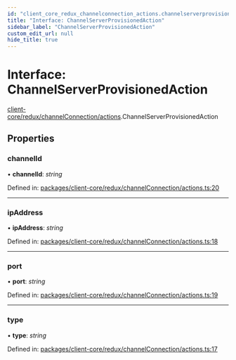 ```yaml
---
id: "client_core_redux_channelconnection_actions.channelserverprovisionedaction"
title: "Interface: ChannelServerProvisionedAction"
sidebar_label: "ChannelServerProvisionedAction"
custom_edit_url: null
hide_title: true
---
```


# Interface: ChannelServerProvisionedAction

[client-core/redux/channelConnection/actions](../modules/client_core_redux_channelconnection_actions.md).ChannelServerProvisionedAction

## Properties

### channelId

• **channelId**: *string*

Defined in: [packages/client-core/redux/channelConnection/actions.ts:20](https://github.com/xr3ngine/xr3ngine/blob/5c3dcaef1/packages/client-core/redux/channelConnection/actions.ts#L20)

___

### ipAddress

• **ipAddress**: *string*

Defined in: [packages/client-core/redux/channelConnection/actions.ts:18](https://github.com/xr3ngine/xr3ngine/blob/5c3dcaef1/packages/client-core/redux/channelConnection/actions.ts#L18)

___

### port

• **port**: *string*

Defined in: [packages/client-core/redux/channelConnection/actions.ts:19](https://github.com/xr3ngine/xr3ngine/blob/5c3dcaef1/packages/client-core/redux/channelConnection/actions.ts#L19)

___

### type

• **type**: *string*

Defined in: [packages/client-core/redux/channelConnection/actions.ts:17](https://github.com/xr3ngine/xr3ngine/blob/5c3dcaef1/packages/client-core/redux/channelConnection/actions.ts#L17)
